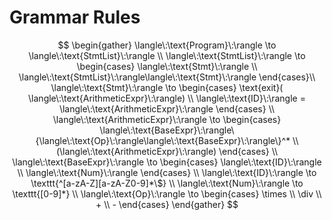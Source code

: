 # Grammar Rules

$$
\begin{gather}
    \langle\:\text{Program}\:\rangle \to \langle\:\text{StmtList}\:\rangle  \\
    \langle\:\text{StmtList}\:\rangle \to 
    \begin{cases} 
        \langle\:\text{Stmt}\:\rangle \\ 
        \langle\:\text{StmtList}\:\rangle\langle\:\text{Stmt}\:\rangle
    \end{cases}\\
    \langle\:\text{Stmt}\:\rangle \to 
    \begin{cases}
        \text{exit}( \langle\:\text{ArithmeticExpr}\:\rangle) \\
        \langle\:\text{ID}\:\rangle = \langle\:\text{ArithmeticExpr}\:\rangle
    \end{cases} \\
    \langle\:\text{ArithmeticExpr}\:\rangle \to 
    \begin{cases}
    \langle\:\text{BaseExpr}\:\rangle\{\langle\:\text{Op}\:\rangle\langle\:\text{BaseExpr}\:\rangle\}^* \\
    (\langle\:\text{ArithmeticExpr}\:\rangle)
    \end{cases} \\
    \langle\:\text{BaseExpr}\:\rangle \to 
    \begin{cases}
        \langle\:\text{ID}\:\rangle \\
        \langle\:\text{Num}\:\rangle
    \end{cases} \\
    \langle\:\text{ID}\:\rangle \to \texttt{^[a-zA-Z][a-zA-Z0-9]*\$} \\
    \langle\:\text{Num}\:\rangle \to \texttt{[0-9]*} \\
    \langle\:\text{Op}\:\rangle \to
    \begin{cases}
        \times \\
        \div \\
        + \\
        -
    \end{cases}
\end{gather}
$$